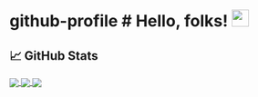 # github-profile # Hello, folks! <img src="https://www.ptd3v.dev/wp-content/uploads/wave.gif" width="30px" height="30px" />

## &#x1f4c8; GitHub Stats
<a href="https://github.com/ptd3v/">
  <img align="center" src="https://github-readme-stats.vercel.app/api?username=ptd3v&show_icons=true&hide=prs&theme=react&rank_icon=github&theme=transparent" />
</a>
<a href="https://github.com/ptd3v/">
  <img align="center" src="https://github-readme-stats.vercel.app/api/top-langs/?username=ptd3v&layout=compact&theme=react&theme=transparent" />
</a>

<img align="center" src="https://github-readme-streak-stats.herokuapp.com/?user=ptd3v&theme=windows-dark" />
